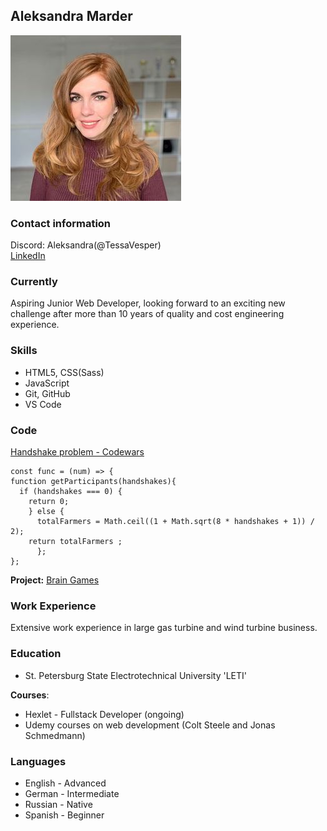 ## Aleksandra Marder

![CV photo](/photo.jpg)

### Contact information

Discord: Aleksandra(@TessaVesper)\
[LinkedIn](https://de.linkedin.com/in/aleksandra-matcuka-50399154/en)

### Currently

Aspiring Junior Web Developer, looking forward to an exciting new challenge after more than 10 years of quality and cost engineering experience.

### Skills

* HTML5, CSS(Sass)
* JavaScript
* Git, GitHub
* VS Code

### Code 

[Handshake problem - Codewars](https://www.codewars.com/trainer/setup)

```
const func = (num) => {
function getParticipants(handshakes){
  if (handshakes === 0) {
    return 0;
    } else {
      totalFarmers = Math.ceil((1 + Math.sqrt(8 * handshakes + 1)) / 2);
    return totalFarmers ;
      };
};
```
**Project:**
[Brain Games](https://github.com/TessaVesper/fullstack-javascript-project-44)

### Work Experience

Extensive work experience in large gas turbine and wind turbine business.

### Education

* St. Petersburg State Electrotechnical University 'LETI'

**Courses**:
* Hexlet - Fullstack Developer (ongoing)
* Udemy courses on web development (Colt Steele and Jonas Schmedmann)

### Languages

* English - Advanced
* German - Intermediate
* Russian - Native
* Spanish - Beginner
